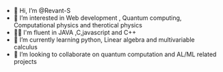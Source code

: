 - 👋 Hi, I’m @Revant-S
- 👀 I’m interested in Web development , Quantum computing, Computational physics and therotical physics
- 👨‍💻 I'm fluent in JAVA ,C,javascript and C++
- 🌱 I’m currently learning python, Linear algebra and multivariable calculus
- 💞️ I’m looking to collaborate on quantum computation and AL/ML related projects


<!---
Revant-S/Revant-S is a ✨ special ✨ repository because its `README.md` (this file) appears on your GitHub profile.
You can click the Preview link to take a look at your changes.
---nser
>
